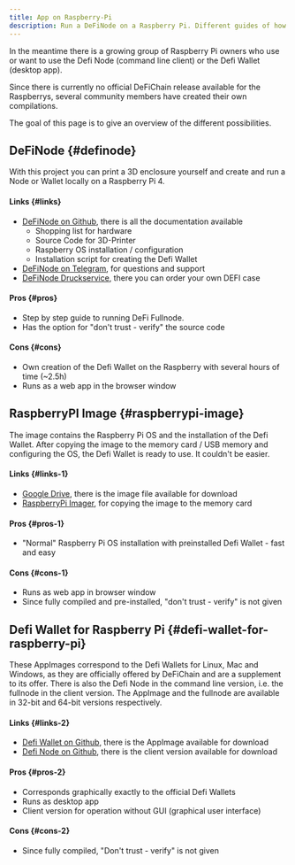 ```yaml
---
title: App on Raspberry-Pi
description: Run a DeFiNode on a Raspberry Pi. Different guides of how to easily set up your own node.
---
```


In the meantime there is a growing group of Raspberry Pi owners who use
or want to use the Defi Node (command line client) or the Defi Wallet
(desktop app).

Since there is currently no official DeFiChain release available for the
Raspberrys, several community members have created their own
compilations.

The goal of this page is to give an overview of the different
possibilities.

## DeFiNode {#definode}

With this project you can print a 3D enclosure yourself and create and
run a Node or Wallet locally on a Raspberry Pi 4.

#### Links {#links}

- [DeFiNode on Github](https://github.com/definode), there is all the
  documentation available
  - Shopping list for hardware
  - Source Code for 3D-Printer
  - Raspberry OS installation / configuration
  - Installation script for creating the Defi Wallet
- [DeFiNode on Telegram](https://t.me/DeFi_Node), for questions and
  support
- [DeFiNode Druckservice](https://www.gabrielkunzer.com/definode/),
  there you can order your own DEFI case

#### Pros {#pros}

- Step by step guide to running DeFi Fullnode.
- Has the option for "don't trust - verify" the source code

#### Cons {#cons}

- Own creation of the Defi Wallet on the Raspberry with several hours of
  time (\~2.5h)
- Runs as a web app in the browser window

## RaspberryPI Image {#raspberrypi-image}

The image contains the Raspberry Pi OS and the installation of the Defi
Wallet. After copying the image to the memory card / USB memory and
configuring the OS, the Defi Wallet is ready to use. It couldn't be
easier.

#### Links {#links-1}

- [Google
  Drive](https://drive.google.com/drive/folders/1yGWeP8gqt5JNypeeJTZ-0aqh-k04m7Jj?usp=sharing),
  there is the image file available for download
- [RaspberryPi Imager](https://www.raspberrypi.org/software/), for
  copying the image to the memory card

#### Pros {#pros-1}

- "Normal" Raspberry Pi OS installation with preinstalled Defi Wallet -
  fast and easy

#### Cons {#cons-1}

- Runs as web app in browser window
- Since fully compiled and pre-installed, "don't trust - verify" is not
  given

## Defi Wallet for Raspberry Pi {#defi-wallet-for-raspberry-pi}

These AppImages correspond to the Defi Wallets for Linux, Mac and
Windows, as they are officially offered by DeFiChain and are a
supplement to its offer. There is also the Defi Node in the command line
version, i.e. the fullnode in the client version. The AppImage and the
fullnode are available in 32-bit and 64-bit versions respectively.

#### Links {#links-2}

- [Defi Wallet on
  Github](https://github.com/Martin8617/Defi-Wallet-for-Raspberry-Pi),
  there is the AppImage available for download
- [Defi Node on
  Github](https://github.com/Martin8617/Defi-Node-for-Raspberry-Pi),
  there is the client version available for download

#### Pros {#pros-2}

- Corresponds graphically exactly to the official Defi Wallets
- Runs as desktop app
- Client version for operation without GUI (graphical user interface)

#### Cons {#cons-2}

- Since fully compiled, "Don't trust - verify" is not given
